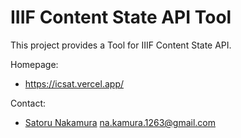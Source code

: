 IIIF Content State API Tool
===========

This project provides a Tool for IIIF Content State API.

Homepage:
* https://icsat.vercel.app/

Contact:
* [Satoru Nakamura](https://github.com/nakamura196) <na.kamura.1263@gmail.com>
